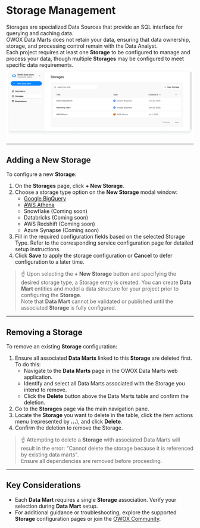 # Storage Management

Storages are specialized Data Sources that provide an SQL interface for querying and caching data.  
OWOX Data Marts does not retain your data, ensuring that data ownership, storage, and processing control remain with the Data Analyst.  
Each project requires at least one **Storage** to be configured to manage and process your data, though multiple **Storages** may be configured to meet specific data requirements.
![Storages](../res/screens/storages-table.png)

---

## Adding a New Storage

To configure a new **Storage**:

1. On the **Storages** page, click **+ New Storage**.
2. Choose a storage type option on the **New Storage** modal window:
    - [Google BigQuery](supported-storages/google-bigquery.md)
    - [AWS Athena](supported-storages/aws-athena.md)
    - Snowflake (Coming soon)
    - Databricks (Coming soon)
    - AWS Redshift (Coming soon)
    - Azure Synapse (Coming soon)
3. Fill in the required configuration fields based on the selected Storage Type. Refer to the corresponding service configuration page for detailed setup instructions.
4. Click **Save** to apply the storage configuration or **Cancel** to defer configuration to a later time.

> ☝️ Upon selecting the **+ New Storage** button and specifying the desired storage type, a Storage entry is created. You can create **Data Mart** entities and model a data structure for your project prior to configuring the **Storage**.  
> Note that **Data Mart** cannot be validated or published until the associated **Storage** is fully configured.

---

## Removing a Storage

To remove an existing **Storage** configuration:

1. Ensure all associated **Data Marts** linked to this **Storage** are deleted first. To do this:
   - Navigate to the **Data Marts** page in the OWOX Data Marts web application.
   - Identify and select all Data Marts associated with the Storage you intend to remove.
   - Click the **Delete** button above the Data Marts table and confirm the deletion.
2. Go to the **Storages** page via the main navigation pane.
3. Locate the **Storage** you want to delete in the table, click the item actions menu (represented by **...**), and click **Delete**.
4. Confirm the deletion to remove the Storage.

> ☝️ Attempting to delete a **Storage** with associated Data Marts will result in the error: "Cannot delete the storage because it is referenced by existing data marts".  
> Ensure all dependencies are removed before proceeding.

---

## Key Considerations

- Each **Data Mart** requires a single **Storage** association. Verify your selection during **Data Mart** setup.
- For additional guidance or troubleshooting, explore the supported **Storage** configuration pages or join the [OWOX Community](https://github.com/OWOX/owox-data-marts/discussions).
